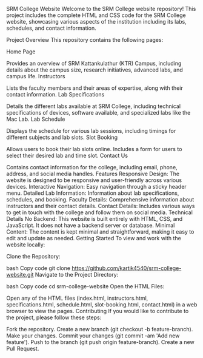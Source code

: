 SRM College Website
Welcome to the SRM College website repository! This project includes the complete HTML and CSS code for the SRM College website, showcasing various aspects of the institution including its labs, schedules, and contact information.

Project Overview
This repository contains the following pages:

Home Page

Provides an overview of SRM Kattankulathur (KTR) Campus, including details about the campus size, research initiatives, advanced labs, and campus life.
Instructors

Lists the faculty members and their areas of expertise, along with their contact information.
Lab Specifications

Details the different labs available at SRM College, including technical specifications of devices, software available, and specialized labs like the Mac Lab.
Lab Schedule

Displays the schedule for various lab sessions, including timings for different subjects and lab slots.
Slot Booking

Allows users to book their lab slots online. Includes a form for users to select their desired lab and time slot.
Contact Us

Contains contact information for the college, including email, phone, address, and social media handles.
Features
Responsive Design: The website is designed to be responsive and user-friendly across various devices.
Interactive Navigation: Easy navigation through a sticky header menu.
Detailed Lab Information: Information about lab specifications, schedules, and booking.
Faculty Details: Comprehensive information about instructors and their contact details.
Contact Details: Includes various ways to get in touch with the college and follow them on social media.
Technical Details
No Backend: This website is built entirely with HTML, CSS, and JavaScript. It does not have a backend server or database.
Minimal Content: The content is kept minimal and straightforward, making it easy to edit and update as needed.
Getting Started
To view and work with the website locally:

Clone the Repository:

bash
Copy code
git clone https://github.com/kartik4540/srm-college-website.git
Navigate to the Project Directory:

bash
Copy code
cd srm-college-website
Open the HTML Files:

Open any of the HTML files (index.html, instructors.html, specifications.html, schedule.html, slot-booking.html, contact.html) in a web browser to view the pages.
Contributing
If you would like to contribute to the project, please follow these steps:

Fork the repository.
Create a new branch (git checkout -b feature-branch).
Make your changes.
Commit your changes (git commit -am 'Add new feature').
Push to the branch (git push origin feature-branch).
Create a new Pull Request.
